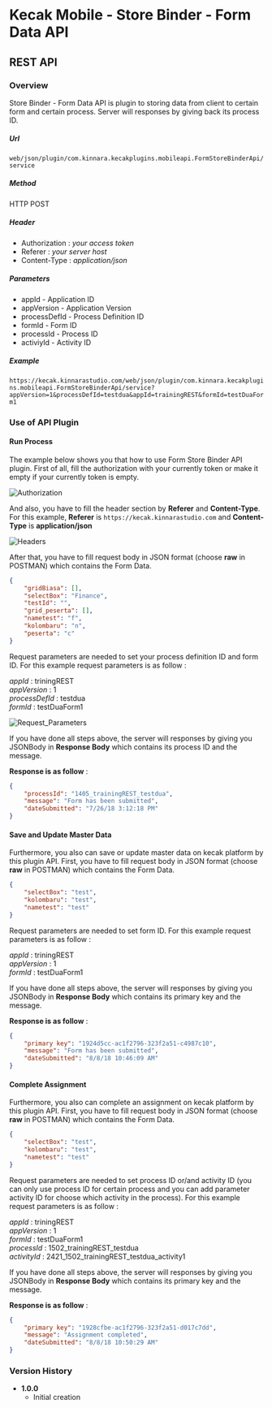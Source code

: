 # Kecak Mobile - Store Binder - Form Data API #

## REST API ##

### Overview ###

Store Binder - Form Data API is plugin to storing data from client to certain form and certain process. Server will responses by giving back its process ID.

##### Url #####

`web/json/plugin/com.kinnara.kecakplugins.mobileapi.FormStoreBinderApi/service`

##### Method #####
HTTP POST

##### Header #####
* Authorization : *your access token*
* Referer : *your server host*
* Content-Type : *application/json*

##### Parameters #####
* appId - Application ID
* appVersion - Application Version
* processDefId - Process Definition ID
* formId - Form ID
* processId - Process ID
* activiyId - Activity ID

##### Example #####
`https://kecak.kinnarastudio.com/web/json/plugin/com.kinnara.kecakplugins.mobileapi.FormStoreBinderApi/service?appVersion=1&processDefId=testdua&appId=trainingREST&formId=testDuaForm1`

### Use of API Plugin ###
#### Run Process ####

The example below shows you that how to use Form Store Binder API plugin. First of all, fill the authorization with your currently token or make it empty if your currently token is empty.

![Authorization](/uploads/989fbe2dabd1ceead9f56d88cd86c901/Authorization.PNG)

And also, you have to fill the header section by **Referer** and **Content-Type**. For this example, **Referer** is `https://kecak.kinnarastudio.com` and **Content-Type** is **application/json**

![Headers](/uploads/923d21ff7a2412203fc2c6b4e2bdfcdc/Headers.PNG)

After that, you have to fill request body in JSON format (choose **raw** in POSTMAN) which contains the Form Data.

```json
{
    "gridBiasa": [],
    "selectBox": "Finance",
    "testId": "",
    "grid_peserta": [],
    "nametest": "f",
    "kolombaru": "n",
    "peserta": "c"
}
```

Request parameters are needed to set your process definition ID and form ID. For this example request parameters is as follow :

*appId*        : triningREST <br/>
*appVersion*   : 1 <br/>
*processDefId* : testdua <br/>
*formId*       : testDuaForm1 <br/>

![Request_Parameters](/uploads/3dcfbf0246dd4280e0aae0f625d9ae20/Request_Parameters.PNG)

If you have done all steps above, the server will responses by giving you JSONBody in **Response Body** which contains its process ID and the message.

**Response is as follow** :

```json
{
    "processId": "1405_trainingREST_testdua",
    "message": "Form has been submitted",
    "dateSubmitted": "7/26/18 3:12:18 PM"
}
```

#### Save and Update Master Data ####

Furthermore, you also can save or update master data on kecak platform by this plugin API. First, you have to fill request body in JSON format (choose **raw** in POSTMAN) which contains the Form Data.

```json
{
    "selectBox": "test",
    "kolombaru": "test",
    "nametest": "test"
}
```

Request parameters are needed to set form ID. For this example request parameters is as follow :

*appId*        : triningREST <br/>
*appVersion*   : 1 <br/>
*formId*       : testDuaForm1 <br/>

If you have done all steps above, the server will responses by giving you JSONBody in **Response Body** which contains its primary key and the message.

**Response is as follow** :

```json
{
    "primary key": "1924d5cc-ac1f2796-323f2a51-c4987c10",
    "message": "Form has been submitted",
    "dateSubmitted": "8/8/18 10:46:09 AM"
}
```

#### Complete Assignment ####

Furthermore, you also can complete an assignment on kecak platform by this plugin API. First, you have to fill request body in JSON format (choose **raw** in POSTMAN) which contains the Form Data.

```json
{
    "selectBox": "test",
    "kolombaru": "test",
    "nametest": "test"
}
```

Request parameters are needed to set process ID or/and activity ID (you can only use process ID for certain process and you can add parameter activity ID for choose which activity in the process). For this example request parameters is as follow :

*appId*        : triningREST <br/>
*appVersion*   : 1 <br/>
*formId*       : testDuaForm1 <br/>
*processId*    : 1502_trainingREST_testdua <br/>
*activityId*   : 2421_1502_trainingREST_testdua_activity1 <br/>

If you have done all steps above, the server will responses by giving you JSONBody in **Response Body** which contains its primary key and the message.

**Response is as follow** :

```json
{
    "primary key": "1928cfbe-ac1f2796-323f2a51-d017c7dd",
    "message": "Assignment completed",
    "dateSubmitted": "8/8/18 10:50:29 AM"
}
```


### Version History ###

*  **1.0.0**
   * Initial creation

